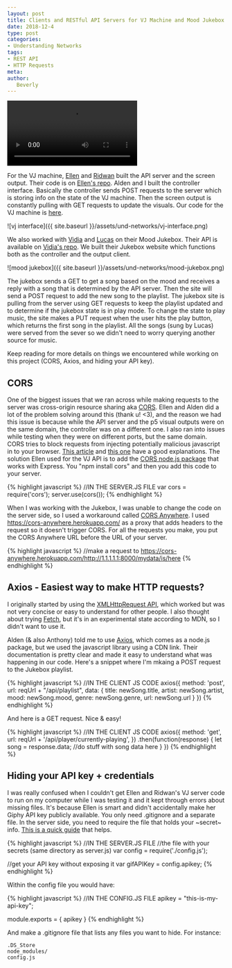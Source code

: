 ```yaml
---
layout: post
title: Clients and RESTful API Servers for VJ Machine and Mood Jukebox
date: 2018-12-4
type: post
categories:
- Understanding Networks
tags:
- REST API
- HTTP Requests
meta:
author:
   Beverly
---
```


<video src ="{{ site.baseurl }}/assets/und-networks/vj-demo.mp4" loop autoplay></video>

For the VJ machine, [Ellen](https://ellennickles.com/itpblog/?category=Understanding%20Networks) and [Ridwan](https://www.ridwanmadon.com/blog/category/UnderstandingNetworks) built the API server and the screen output. Their code is on [Ellen's repo](https://github.com/ellennickles/understanding-networks/tree/master/RESTful_project/super-cool-vj-machine). Alden and I built the controller interface. Basically the controller sends POST requests to the server which is storing info on the state of the VJ machine. Then the screen output is constantly pulling with GET requests to update the visuals. Our code for the VJ machine is [here](https://github.com/miamiww/RESTfulStuff/tree/master/VJInterface).

<!-- {{ site.baseurl }} -->
![vj interface]({{ site.baseurl }}/assets/und-networks/vj-interface.png)

We also worked with [Vidia](http://blog.vidianindhita.com/category/itp-fall-2018/understanding-networks/) and [Lucas](http://chung.work/blog/understanding-networks/) on their Mood Jukebox. Their API is available on [Vidia's repo](https://github.com/vidianindhita/mood-jukebox-api). We built their Jukebox website which functions both as the controller and the output client.

![mood jukebox]({{ site.baseurl }}/assets/und-networks/mood-jukebox.png)

The jukebox sends a GET to get a song based on the mood and receives a reply with a song that is determined by the API server. Then the site will send a POST request to add the new song to the playlist. The jukebox site is pulling from the server using GET requests to keep the playlist updated and to determine if the jukebox state is in play mode. To change the state to play music, the site makes a PUT request when the user hits the play button, which returns the first song in the playlist. All the songs (sung by Lucas) were served from the sever so we didn't need to worry querying another source for music.

Keep reading for more details on things we encountered while working on this project (CORS, Axios, and hiding your API key).

<!--more-->

## CORS

One of the biggest issues that we ran across while making requests to the server was cross-origin resource sharing aka [CORS](https://developer.mozilla.org/en-US/docs/Web/HTTP/CORS). Ellen and Alden did a lot of the problem solving around this (thank u! <3), and the reason we had this issue is because while the API server and the p5 visual outputs were on the same domain, the controller was on a different one. I also ran into issues while testing when they were on different ports, but the same domain. CORS tries to block requests from injecting potentially malicious javascript in to your browser. [This article](https://medium.com/@baphemot/understanding-cors-18ad6b478e2b) and [this one](https://medium.com/netscape/hacking-it-out-when-cors-wont-let-you-be-great-35f6206cc646) have a good explanations. The solution Ellen used for the VJ API is to add the [CORS node.js package](https://www.npmjs.com/package/cors) that works with Express. You "npm install cors" and then you add this code to your server.

{% highlight javascript %}
//IN THE SERVER.JS FILE
var cors = require('cors');
server.use(cors());
{% endhighlight %}

When I was working with the Jukebox, I was unable to change the code on the server side, so I used a workaround called [CORS Anywhere](https://github.com/Rob--W/cors-anywhere). I used https://cors-anywhere.herokuapp.com/ as a proxy that adds headers to the request so it doesn't trigger CORS. For all the requests you make, you put the CORS Anywhere URL before the URL of your server.

{% highlight javascript %}
//make a request to
 https://cors-anywhere.herokuapp.com/http://1.1.1.1.1:8000/mydata/is/here
{% endhighlight %}

## Axios - Easiest way to make HTTP requests?

I originally started by using the [XMLHttpRequest API](https://developer.mozilla.org/en-US/docs/Web/API/XMLHttpRequest), which worked but was not very concise or easy to understand for other people. I also thought about trying [Fetch](https://developer.mozilla.org/en-US/docs/Web/API/Fetch_API/Using_Fetch), but it's in an experimental state according to MDN, so I didn't want to use it.

Alden (& also Anthony) told me to use [Axios](https://www.npmjs.com/package/axios), which comes as a node.js package, but we  used the javascript library using a CDN link. Their documentation is pretty clear and made it easy to understand what was happening in our code. Here's a snippet where I'm mkaing a POST request to the Jukebox playlist.

{% highlight javascript %}
//IN THE CLIENT JS CODE
axios({
  method: 'post',
  url: reqUrl + "/api/playlist",
  data: {
    title: newSong.title,
    artist: newSong.artist,
    mood: newSong.mood,
    genre: newSong.genre,
    url: newSong.url
  }
})
{% endhighlight %}

And here is a GET request. Nice & easy!

{% highlight javascript %}
//IN THE CLIENT JS CODE
axios({
    method: 'get',
    url: reqUrl + '/api/player/currently-playing',
  })
  .then(function(response) {
    let song = response.data;
    //do stuff with song data here
  }
})
{% endhighlight %}

## Hiding your API key + credentials

I was really confused when I couldn't get Ellen and Ridwan's VJ server code to run on my computer while I was testing it and it kept through errors about missing files. It's because Ellen is smart and didn't accidentally make her Giphy API key publicly available. You only need .gitignore and a separate file. In the server side, you need to require the file that holds your ~secret~ info. [This is a quick guide](http://c-ro.github.io/blog/node/github/2016/02/12/Hide-API-Keys-for-Github-Node.html) that helps.

{% highlight javascript %}
//IN THE SERVER.JS FILE
//the file with your secrets (same directory as server.js)
var config = require('./config.js');

//get your API key without exposing it
var gifAPIKey = config.apikey;
{% endhighlight %}

Within the config file you would have:

{% highlight javascript %}
//IN THE CONFIG.JS FILE
apikey = "this-is-my-api-key";

  module.exports = {
    apikey
  }
{% endhighlight %}

And make a  .gitignore file that lists any files you want to hide. For instance:

```
.DS_Store
node_modules/
config.js
```

